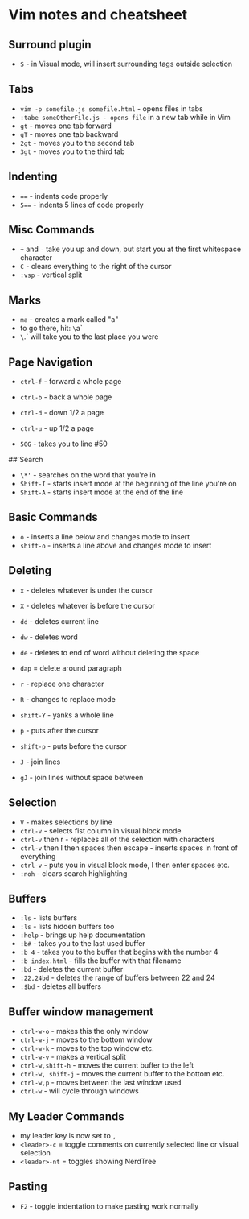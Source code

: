 # Vim notes and cheatsheet


## Surround plugin
* `S` - in Visual mode, will insert surrounding tags outside selection

## Tabs
* `vim -p somefile.js somefile.html` - opens files in tabs
* `:tabe someOtherFile.js - opens file` in a new tab while in Vim
* `gt` - moves one tab forward
* `gT` - moves one tab backward
* `2gt` - moves you to the second tab
* `3gt` - moves you to the third tab

## Indenting
* `==` - indents code properly
* `5==` - indents 5 lines of code properly

## Misc Commands
* `+` and `-` take you up and down, but start you at the first whitespace character
* `C` - clears everything to the right of the cursor
* `:vsp` - vertical split

## Marks
* `ma` - creates a mark called "a"
* to go there, hit: `\`a`
* `\`.` will take you to the last place you were

## Page Navigation
* `ctrl-f` - forward a whole page
* `ctrl-b` - back a whole page
* `ctrl-d` - down 1/2 a page
* `ctrl-u` - up 1/2 a page

* `50G` - takes you to line #50

##`Search
* `\*'` - searches on the word that you're in
* `Shift-I` - starts insert mode at the beginning of the line you're on
* `Shift-A` - starts insert mode at the end of the line

## Basic Commands
* `o` - inserts a line below and changes mode to insert
* `shift-o` - inserts a line above and changes mode to insert

## Deleting
* `x` - deletes whatever is under the cursor
* `X` - deletes whatever is before the cursor
* `dd` - deletes current line
* `dw` - deletes word
* `de` - deletes to end of word without deleting the space
* `dap` = delete around paragraph

* `r` - replace one character
* `R` - changes to replace mode
* `shift-Y` - yanks a whole line
* `p` - puts after the cursor
* `shift-p` - puts before the cursor
* `J` - join lines
* `gJ` - join lines without space between

## Selection
* `V` - makes selections by line
* `ctrl-v` - selects fist column in visual block mode
* `ctrl-v` then r - replaces all of the selection with characters
* `ctrl-v` then I then spaces then escape - inserts spaces in front of everything
* `ctrl-v` - puts you in visual block mode, I then enter spaces etc.
* `:noh` - clears search highlighting

## Buffers
* `:ls` - lists buffers
* `:ls` - lists hidden buffers too
* `:help` - brings up help documentation
* `:b#` - takes you to the last used buffer
* `:b 4` - takes you to the buffer that begins with the number 4
* `:b index.html` - fills the buffer with that filename
* `:bd` - deletes the current buffer
* `:22,24bd` - deletes the range of buffers between 22 and 24
* `:$bd` - deletes all buffers

## Buffer window management
* `ctrl-w-o` - makes this the only window
* `ctrl-w-j` - moves to the bottom window
* `ctrl-w-k` - moves to the top window etc.
* `ctrl-w-v` - makes a vertical split
* `ctrl-w,shift-h` - moves the current buffer to the left
* `ctrl-w, shift-j` - moves the current buffer to the bottom etc.
* `ctrl-w,p` - moves between the last window used
* `ctrl-w` - will cycle through windows

## My Leader Commands
* my leader key is now set to `,`
* `<leader>-c` = toggle comments on currently selected line or visual selection
* `<leader>-nt` = toggles showing NerdTree

## Pasting
* `F2` - toggle indentation to make pasting work normally

